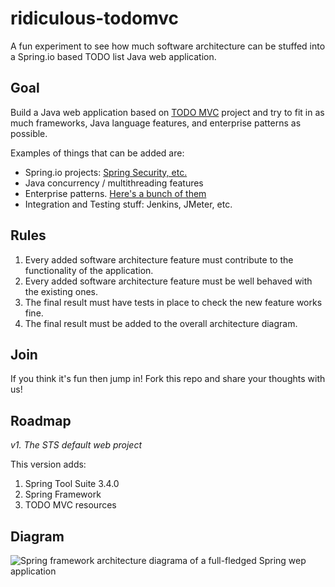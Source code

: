 ridiculous-todomvc
==================

A fun experiment to see how much software architecture can be stuffed into a Spring.io based TODO list Java web application.

Goal
----

Build a Java web application based on [TODO MVC](http://todomvc.com/) project and try to fit in as much frameworks, Java language features, and enterprise patterns as possible.

Examples of things that can be added are: 
- Spring.io projects: [Spring Security, etc.](http://spring.io/docs)
- Java concurrency / multithreading features
- Enterprise patterns. [Here's a bunch of them](http://martinfowler.com/articles/enterprisePatterns.html)
- Integration and Testing stuff: Jenkins, JMeter, etc.

Rules
-----

1. Every added software architecture feature must contribute to the functionality of the application.
2. Every added software architecture feature must be well behaved with the existing ones.
3. The final result must have tests in place to check the new feature works fine.
4. The final result must be added to the overall architecture diagram.

Join
----

If you think it's fun then jump in! Fork this repo and share your thoughts with us!

Roadmap
-------

_v1. The STS default web project_

This version adds:

1. Spring Tool Suite 3.4.0
2. Spring Framework
3. TODO MVC resources

Diagram
-------

![Spring framework architecture diagrama of a full-fledged Spring wep application](http://docs.spring.io/spring/docs/4.0.0.RELEASE/spring-framework-reference/htmlsingle/images/overview-full.png)
